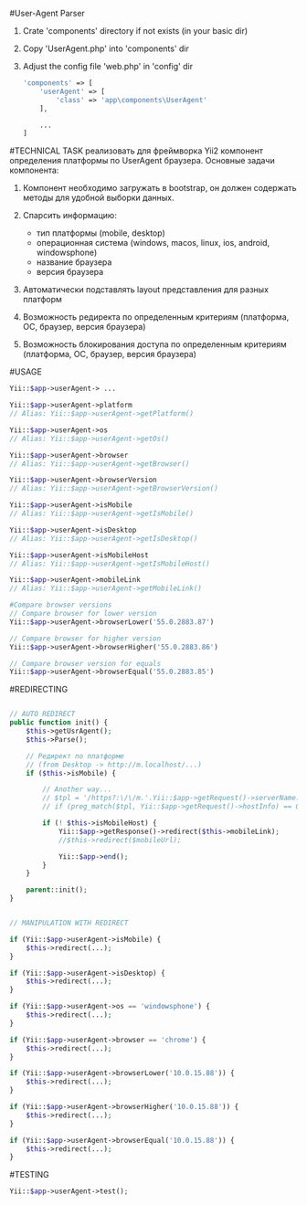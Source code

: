 #User-Agent Parser

1. Crate 'components' directory if not exists (in your basic dir)
2. Copy 'UserAgent.php' into 'components' dir
3. Adjust the config file 'web.php' in 'config' dir

    ```php
    'components' => [
        'userAgent' => [
            'class' => 'app\components\UserAgent'
        ],

        ...
    ]
    ```

#TECHNICAL TASK
реализовать для фреймворка Yii2 компонент определения платформы по UserAgent браузера.
Основные задачи компонента:

1. Компонент необходимо загружать в bootstrap, он должен содержать методы для удобной выборки данных.
2. Спарсить информацию:

   - тип платформы (mobile, desktop)
   - операционная система (windows, macos, linux, ios, android, windowsphone)
   - название браузера
   - версия браузера

3. Автоматически подставлять layout представления для разных платформ
4. Возможность редиректа по определенным критериям (платформа, ОС, браузер, версия браузера)
5. Возможность блокирования доступа по определенным критериям (платформа, ОС, браузер, версия браузера)

#USAGE

```php
Yii::$app->userAgent-> ...

Yii::$app->userAgent->platform
// Alias: Yii::$app->userAgent->getPlatform()

Yii::$app->userAgent->os
// Alias: Yii::$app->userAgent->getOs()

Yii::$app->userAgent->browser
// Alias: Yii::$app->userAgent->getBrowser()

Yii::$app->userAgent->browserVersion
// Alias: Yii::$app->userAgent->getBrowserVersion()

Yii::$app->userAgent->isMobile
// Alias: Yii::$app->userAgent->getIsMobile()

Yii::$app->userAgent->isDesktop
// Alias: Yii::$app->userAgent->getIsDesktop()

Yii::$app->userAgent->isMobileHost
// Alias: Yii::$app->userAgent->getIsMobileHost()

Yii::$app->userAgent->mobileLink
// Alias: Yii::$app->userAgent->getMobileLink()

#Compare browser versions
// Compare browser for lower version
Yii::$app->userAgent->browserLower('55.0.2883.87')

// Compare browser for higher version
Yii::$app->userAgent->browserHigher('55.0.2883.86')

// Compare browser version for equals
Yii::$app->userAgent->browserEqual('55.0.2883.85')
```

#REDIRECTING
```php

// AUTO REDIRECT
public function init() {
    $this->getUsrAgent();
    $this->Parse();

    // Редирект по платформе
    // (from Desktop -> http://m.localhost/...)
    if ($this->isMobile) {

        // Another way...
        // $tpl = '/https?:\/\/m.'.Yii::$app->getRequest()->serverName.'/';
        // if (preg_match($tpl, Yii::$app->getRequest()->hostInfo) == 0) {

        if (! $this->isMobileHost) {
            Yii::$app->getResponse()->redirect($this->mobileLink);
            //$this->redirect($mobileUrl);

            Yii::$app->end();
        }
    }

    parent::init();
}


// MANIPULATION WITH REDIRECT

if (Yii::$app->userAgent->isMobile) {
    $this->redirect(...);
}

if (Yii::$app->userAgent->isDesktop) {
    $this->redirect(...);
}

if (Yii::$app->userAgent->os == 'windowsphone') {
    $this->redirect(...);
}

if (Yii::$app->userAgent->browser == 'chrome') {
    $this->redirect(...);
}

if (Yii::$app->userAgent->browserLower('10.0.15.88')) {
    $this->redirect(...);
}

if (Yii::$app->userAgent->browserHigher('10.0.15.88')) {
    $this->redirect(...);
}

if (Yii::$app->userAgent->browserEqual('10.0.15.88')) {
    $this->redirect(...);
}


```

#TESTING
```php
Yii::$app->userAgent->test();
```